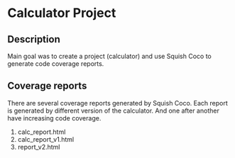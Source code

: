 # Calculator Project
## Description
Main goal was to create a project (calculator) and use Squish Coco to generate code coverage reports.

## Coverage reports
There are several coverage reports generated by Squish Coco. Each report is generated by different version of the calculator. And one after another have increasing code coverage.
1. calc_report.html
2. calc_report_v1.html
3. report_v2.html
